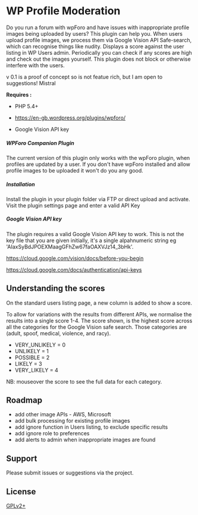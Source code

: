 # WP Profile Moderation

Do you run a forum with wpForo and have issues with inappropriate profile images being uploaded by users? This plugin can help you.
When users upload profile images, we process them via Google Vision API Safe-search, which can recognise things like nudity. Displays a score against the user listing in WP Users admin. Periodically you can check if any scores are high and check out the images yourself. This plugin does not block or otherwise interfere with the users.

v 0.1 is a proof of concept so is not featue rich, but I am open to suggestions! Mistral

__Requires :__

- PHP 5.4+
- https://en-gb.wordpress.org/plugins/wpforo/

- Google Vision API key


#####  WPForo Companion Plugin

The current version of this plugin only works with the wpForo plugin, when profiles are updated by a user. If you don't have wpForo installed and allow profile images to be uploaded it won't do you any good.


##### Installation

Install the plugin in your plugin folder via FTP or direct upload and activate. Visit the plugin settings page and enter a valid API Key

##### Google Vision API key

The plugin requires a valid Google Vision API key to work. This is not the key file that you are given initially, it's a single alpahnumeric string eg 'AIaxSyBdJPOEXMaagGFhZw67faOAXVJz14_3bHk'.

https://cloud.google.com/vision/docs/before-you-begin

https://cloud.google.com/docs/authentication/api-keys

## Understanding the scores
On the standard users listing page, a new column is added to show a score.

To allow for variations with the results from different APIs, we normalise the results into a single score 1-4.
The score shown, is the highest score across all the categories for the Google Vision safe search. Those categories are (adult, spoof, medical, violence, and racy).
- VERY_UNLIKELY = 0
- UNLIKELY = 1
- POSSIBLE = 2
- LIKELY = 3
- VERY_LIKELY = 4

NB: mouseover the score to see the full data for each category.

## Roadmap

- add other image APIs - AWS, Microsoft
- add bulk processing for existing profile images
- add ignore function in Users listing, to exclude specific results
- add ignore role to preferences
- add alerts to admin when inappropriate images are found

## Support
Please submit issues or suggestions via the project.

## License

[GPLv2+](http://www.gnu.org/licenses/gpl-2.0.html)


